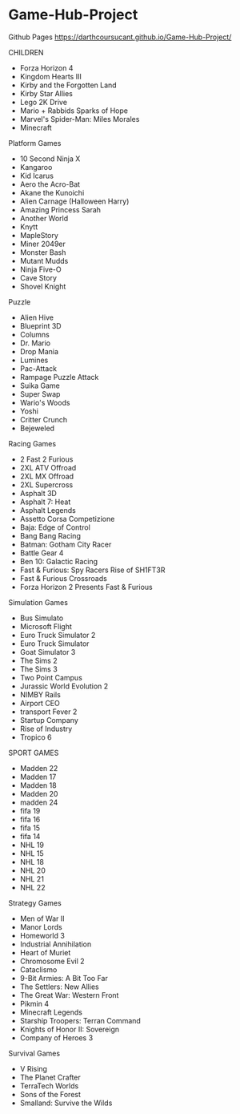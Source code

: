 # Game-Hub-Project

Github Pages
https://darthcoursucant.github.io/Game-Hub-Project/


CHILDREN
- Forza Horizon 4
- Kingdom Hearts III
- Kirby and the Forgotten Land
- Kirby Star Allies
- Lego 2K Drive
- Mario + Rabbids Sparks of Hope
- Marvel's Spider-Man: Miles Morales
- Minecraft


Platform Games
- 10 Second Ninja X
- Kangaroo
- Kid Icarus
- Aero the Acro-Bat
- Akane the Kunoichi
- Alien Carnage (Halloween Harry)
- Amazing Princess Sarah
- Another World
- Knytt
- MapleStory
- Miner 2049er
- Monster Bash
- Mutant Mudds
- Ninja Five-O
- Cave Story
- Shovel Knight

Puzzle
- Alien Hive
- Blueprint 3D
- Columns
- Dr. Mario
- Drop Mania
- Lumines
- Pac-Attack
- Rampage Puzzle Attack
- Suika Game
- Super Swap
- Wario's Woods
- Yoshi
- Critter Crunch
- Bejeweled

Racing Games
- 2 Fast 2 Furious
- 2XL ATV Offroad
- 2XL MX Offroad
- 2XL Supercross
- Asphalt 3D
- Asphalt 7: Heat
- Asphalt Legends
- Assetto Corsa Competizione
- Baja: Edge of Control
- Bang Bang Racing
- Batman: Gotham City Racer
- Battle Gear 4
- Ben 10: Galactic Racing
- Fast & Furious: Spy Racers Rise of SH1FT3R
- Fast & Furious Crossroads
- Forza Horizon 2 Presents Fast & Furious

Simulation Games
- Bus Simulato
- Microsoft Flight
- Euro Truck Simulator 2
- Euro Truck Simulator 
- Goat Simulator 3
- The Sims 2
- The Sims 3 
- Two Point Campus
- Jurassic World Evolution 2
- NIMBY Rails
- Airport CEO
- transport Fever 2
- Startup Company
- Rise of Industry
- Tropico 6

SPORT GAMES
- Madden 22
- Madden 17
-  Madden 18
- Madden 20
- madden 24
- fifa 19
-  fifa 16
- fifa 15
- fifa 14
- NHL 19
-  NHL 15 
- NHL 18
- NHL 20
- NHL 21
- NHL 22

Strategy Games
- Men of War II
- Manor Lords
- Homeworld 3
- Industrial Annihilation
- Heart of Muriet
- Chromosome Evil 2
- Cataclismo
- 9-Bit Armies: A Bit Too Far
- The Settlers: New Allies
-	The Great War: Western Front
- Pikmin 4
- Minecraft Legends
- Starship Troopers: Terran Command
- Knights of Honor II: Sovereign
- Company of Heroes 3

Survival Games
- V Rising
- The Planet Crafter
- TerraTech Worlds
- Sons of the Forest
- Smalland: Survive the Wilds